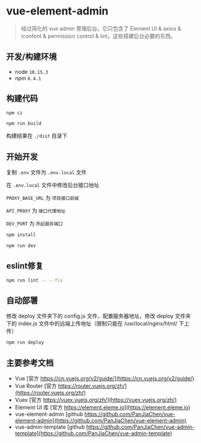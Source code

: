# vue-element-admin

> 经过简化的 vue admin 管理后台。它只包含了 Element UI & axios & iconfont & permission control & lint，这些搭建后台必要的东西。

## 开发/构建环境

- node `10.15.3`
- npm `6.4.1`

## 构建代码

```bash
npm ci

npm run build
```

构建结果在 `./dist` 目录下

## 开始开发

复制 `.env` 文件为 `.env.local` 文件

在 `.env.local` 文件中修改后台接口地址

`PROXY_BASE_URL` 为 `项目接口前缀`

`API_PROXY` 为 `接口代理地址`

`DEV_PORT` 为 `所起服务端口`

```bash
npm install

npm run dev
```

## eslint修复

```bash
npm run lint -- --fix
````

## 自动部署
修改 deploy 文件夹下的 config.js 文件，配置服务器地址，修改 deploy 文件夹下的 index.js 文件中的远端上传地址（限制只能在 /usr/local/nginx/html/ 下上传）
```bash
npm run deploy
```

## 主要参考文档

- Vue [官方 https://cn.vuejs.org/v2/guide/](https://cn.vuejs.org/v2/guide/)
- Vue Router [官方 https://router.vuejs.org/zh/](https://router.vuejs.org/zh/)
- Vuex [官方 https://vuex.vuejs.org/zh/](https://vuex.vuejs.org/zh/)
- Element UI 库 [官方 https://element.eleme.io](https://element.eleme.io)
- vue-element-admin [github https://github.com/PanJiaChen/vue-element-admin](https://github.com/PanJiaChen/vue-element-admin)
- vue-admin-template [github https://github.com/PanJiaChen/vue-admin-template](https://github.com/PanJiaChen/vue-admin-template)
